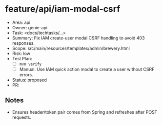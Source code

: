 # feature/api/iam-modal-csrf

- Area: api
- Owner: genie-api
- Task: <docs/techtasks/...>
- Summary: Fix IAM create-user modal CSRF handling to avoid 403 responses.
- Scope: src/main/resources/templates/admin/brewery.html
- Risk: low
- Test Plan:
  - [ ] `mvn verify`
  - [ ] Manual: Use IAM quick action modal to create a user without CSRF errors.
- Status: proposed
- PR: <tbd>

## Notes
- Ensures header/token pair comes from Spring and refreshes after POST requests.
